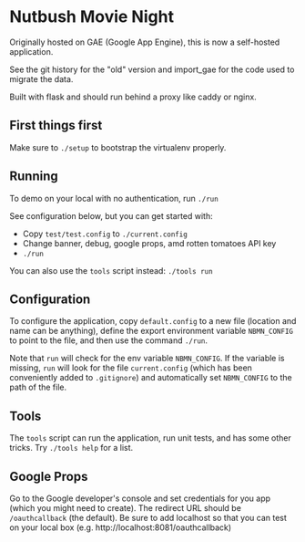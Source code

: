 # Nutbush Movie Night

Originally hosted on GAE (Google App Engine), this is now a self-hosted
application.

See the git history for the "old" version and import_gae for the code used
to migrate the data.

Built with flask and should run behind a proxy like caddy or nginx.

## First things first

Make sure to `./setup` to bootstrap the virtualenv properly.

## Running

To demo on your local with no authentication, run `./run`

See configuration below, but you can get started with:

 * Copy `test/test.config` to `./current.config`
 * Change banner, debug, google props, amd rotten tomatoes API key
 * `./run`

You can also use the `tools` script instead: `./tools run`

## Configuration

To configure the application, copy `default.config` to a new file (location
and name can be anything), define the export environment variable
`NBMN_CONFIG` to point to the file, and then use the command `./run`.

Note that `run` will check for the env variable `NBMN_CONFIG`. If the
variable is missing, `run` will look for the file `current.config` (which has
been conveniently added to `.gitignore`) and automatically set `NBMN_CONFIG`
to the path of the file.

## Tools

The `tools` script can run the application, run unit tests, and has some other
tricks. Try `./tools help` for a list.

## Google Props

Go to the Google developer's console and set credentials for you app (which
you might need to create). The redirect URL should be `/oauthcallback` (the
default). Be sure to add localhost so that you can test on your local box
(e.g. http://localhost:8081/oauthcallback)

